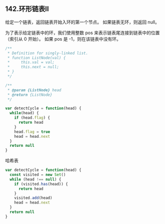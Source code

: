 ## 142.环形链表II

给定一个链表，返回链表开始入环的第一个节点。 如果链表无环，则返回 null。

为了表示给定链表中的环，我们使用整数 pos 来表示链表尾连接到链表中的位置（索引从 0 开始）。 如果 pos 是 -1，则在该链表中没有环。


```js
/**
 * Definition for singly-linked list.
 * function ListNode(val) {
 *     this.val = val;
 *     this.next = null;
 * }
 */

/**
 * @param {ListNode} head
 * @return {ListNode}
 */

var detectCycle = function(head) {
  while(head) {
    if (head.flag) {
      return head
    }
    head.flag = true
    head = head.next
  }
  return null
}
```

哈希表

```js
var detectCycle = function(head) {
  const visited = new Set()
  while (head !== null) {
    if (visited.has(head)) {
      return head
    }
    visited.add(head)
    head = head.next
  }
  return null
}
```